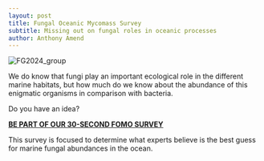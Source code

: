 ```yaml
---
layout: post
title: Fungal Oceanic Mycomass Survey
subtitle: Missing out on fungal roles in oceanic processes
author: Anthony Amend
---
```


<img src="https://FOMO-project.github.io/assets/img/Mycoloop.png" alt="FG2024_group" />

We do know that fungi play an important ecological role in the different marine habitats, but how much do we know about the abundance of this enigmatic organisms in comparison with bacteria.

Do you have an idea?

**[BE PART OF OUR 30-SECOND FOMO SURVEY](https://docs.google.com/forms/d/e/1FAIpQLSe2Foqz4VMbbeQojWvOOLiADWIbCs5Dtb0AjqMjC01AsrXp-A/viewform?pli=1)**

This survey is focused to determine what experts believe is the best guess for marine fungal abundances in the ocean.



